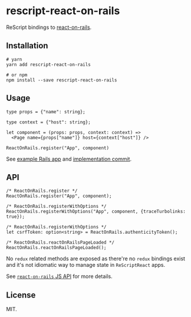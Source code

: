 # rescript-react-on-rails

ReScript bindings to [react-on-rails](https://github.com/shakacode/react_on_rails).

## Installation
```shell
# yarn
yarn add rescript-react-on-rails

# or npm
npm install --save rescript-react-on-rails
```

## Usage

```rescript
type props = {"name": string};

type context = {"host": string};

let component = (props: props, context: context) =>
  <Page name={props["name"]} host={context["host"]} />

ReactOnRails.register("App", component)
```

See [example Rails app](https://github.com/shakacode/reason-react-on-rails-example) and [implementation commit](https://github.com/shakacode/reason-react-on-rails-example/commit/e69bed7cb5141a87edafef1b67fca1b69a48e481).

## API
```reason
/* ReactOnRails.register */
ReactOnRails.register("App", component);

/* ReactOnRails.registerWithOptions */
ReactOnRails.registerWithOptions("App", component, {traceTurbolinks: true});

/* ReactOnRails.registerWithOptions */
let csrfToken: option<string> = ReactOnRails.authenticityToken();

/* ReactOnRails.reactOnRailsPageLoaded */
ReactOnRails.reactOnRailsPageLoaded();
```

No `redux` related methods are exposed as there're no `redux` bindings exist and it's not idiomatic way to manage state in `ReScriptReact` apps.

See [`react-on-rails` JS API](https://github.com/shakacode/react_on_rails/blob/master/docs/api/javascript-api.md) for more details.

## License
MIT.
